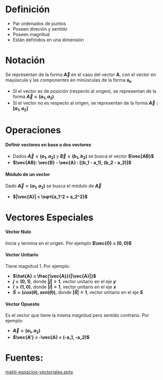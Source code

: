 # Definición
- Par ordenados de puntos
- Poseen direción y sentido
- Poseen magnitud
- Están definidos en una dimensión

# Notación
Se representan de la forma **$\vec{A}$** en el caso del vector **A**, con el vector en mayúscula y las componentes en minúsculas de la forma **a<sub>n**
- Si el vector es de posición (respecto al origen), se representan de la forma **$\vec{A} = (a_1, a_2)$**
- Si el vector no es respecto al origen, se representan de la forma **$\vec{A}:[a_1, a_2]$**

# Operaciones
#### Definir vectores en base a dos vectores
- Dados **$\vec{A} = (a_1, a_2)$** y **$\vec{B} = (b_1, b_2)$** se busca el vector **$\vec{AB}$**
- **$\vec{AB}: \vec{B} - \vec{A} : [(b_1 - a_1), (b_2 - a_2)]$**

#### Módulo de un vector 
Dado **$\vec{A} = (a_1, a_2)$** se busca el módulo de **$\vec{A}$**
- **$|\vec{A}| = \sqrt{a_1^2 + a_2^2}$**

# Vectores Especiales
#### Vector Nulo
Inicia y termina en el origen. Por ejemplo **$\vec{0} = (0, 0)$**

#### Vector Unitario
Tiene magnitud 1. Por ejemplo:
- **$\hat{A} = \frac{\vec{A}}{|\vec{A}|}$**
- **$\hat{j} = (0,1)$**, donde **$|\hat{j}| = 1$**, vector unitario en el eje **$y$**
- **$\hat{i} = (1,0)$**, donde **$|\hat{i}| = 1$**, vector unitario en el eje **$x$**
- **$\hat{S} = (cos(\theta), sen(\theta) )$**, donde **$|\hat{S}| = 1$**, vector unitario en el eje **$S$**

#### Vector Opuesto
Es el vector que tiene la misma magnitud pero sentido contrario. Por ejemplo:
- **$\vec{A} = (a_1, a_2)$**
- **$\vec{A'} = -\vec{A} = (-a_1, -a_2)$**




# Fuentes:
[matiii-espacios-vectoriales.pptx](../../laminas-profesor/matiii-espacios-vectoriales.pptx)
